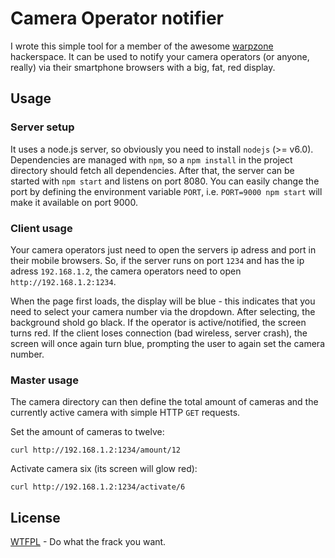 # Camera Operator notifier

I wrote this simple tool for a member of the awesome [warpzone](https://warpzone.ms) hackerspace. It can be used to notify your camera operators (or anyone, really) via their smartphone browsers with a big, fat, red display.

## Usage

### Server setup

It uses a node.js server, so obviously you need to install `nodejs` (>= v6.0). Dependencies are managed with `npm`, so a `npm install` in the project directory should fetch all dependencies. After that, the server can be started with `npm start` and listens on port 8080. You can easily change the port by defining the environment variable `PORT`, i.e. `PORT=9000 npm start` will make it available on port 9000.

### Client usage

Your camera operators just need to open the servers ip adress and port in their mobile browsers. So, if the server runs on port `1234` and has the ip adress `192.168.1.2`, the camera operators need to open `http://192.168.1.2:1234`.

When the page first loads, the display will be blue - this indicates that you need to select your camera number via the dropdown. After selecting, the background shold go black. If the operator is active/notified, the screen turns red. If the client loses connection (bad wireless, server crash), the screen will once again turn blue, prompting the user to again set the camera number.

### Master usage

The camera directory can then define the total amount of cameras and the currently active camera with simple HTTP `GET` requests.

Set the amount of cameras to twelve:
```
curl http://192.168.1.2:1234/amount/12
```

Activate camera six (its screen will glow red):
```
curl http://192.168.1.2:1234/activate/6
```

## License

[WTFPL](https://www.wtfpl.net) - Do what the frack you want.
